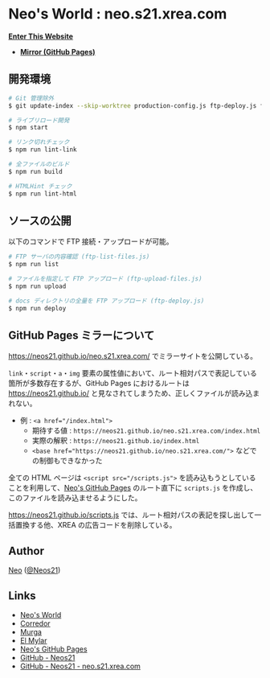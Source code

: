 # Neo's World : neo.s21.xrea.com

__[Enter This Website](http://neo.s21.xrea.com/)__

- __[Mirror (GitHub Pages)](https://neos21.github.io/neo.s21.xrea.com/)__


## 開発環境

```sh
# Git 管理除外
$ git update-index --skip-worktree production-config.js ftp-deploy.js ftp-detect-files.js ftp-list-files.js ftp-upload-files.js

# ライブリロード開発
$ npm start

# リンク切れチェック
$ npm run lint-link

# 全ファイルのビルド
$ npm run build

# HTMLHint チェック
$ npm run lint-html
```


## ソースの公開

以下のコマンドで FTP 接続・アップロードが可能。

```sh
# FTP サーバの内容確認 (ftp-list-files.js)
$ npm run list

# ファイルを指定して FTP アップロード (ftp-upload-files.js)
$ npm run upload

# docs ディレクトリの全量を FTP アップロード (ftp-deploy.js)
$ npm run deploy
```


## GitHub Pages ミラーについて

<https://neos21.github.io/neo.s21.xrea.com/> でミラーサイトを公開している。

`link`・`script`・`a`・`img` 要素の属性値において、ルート相対パスで表記している箇所が多数存在するが、GitHub Pages におけるルートは <https://neos21.github.io/> と見なされてしまうため、正しくファイルが読み込まれない。

- 例 : `<a href="/index.html">`
    - 期待する値 : `https://neos21.github.io/neo.s21.xrea.com/index.html`
    - 実際の解釈 : `https://neos21.github.io/index.html`
    - `<base href="https://neos21.github.io/neo.s21.xrea.com/">` などでの制御もできなかった

全ての HTML ページは `<script src="/scripts.js">` を読み込もうとしていることを利用して、[Neo's GitHub Pages](https://github.com/Neos21/neos21.github.io) のルート直下に `scripts.js` を作成し、このファイルを読み込ませるようにした。

<https://neos21.github.io/scripts.js> では、ルート相対パスの表記を探し出して一括置換する他、XREA の広告コードを削除している。


## Author

[Neo](http://neo.s21.xrea.com/) ([@Neos21](https://twitter.com/Neos21))


## Links

- [Neo's World](http://neo.s21.xrea.com/)
- [Corredor](http://neos21.hatenablog.com/)
- [Murga](http://neos21.hatenablog.jp/)
- [El Mylar](http://neos21.hateblo.jp/)
- [Neo's GitHub Pages](https://neos21.github.io/)
- [GitHub - Neos21](https://github.com/Neos21/)
- [GitHub - Neos21 - neo.s21.xrea.com](https://github.com/Neos21/neo.s21.xrea.com)
